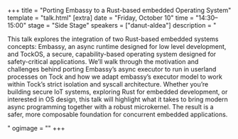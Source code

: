 +++
title = "Porting Embassy to a Rust-based embedded Operating System"
template = "talk.html"
[extra]
  date = "Friday, October 10"
  time = "14:30–15:00"
  stage = "Side Stage"
  speakers = ["danut-aldea"]
  description = "<p>This talk explores the integration of two Rust-based embedded systems concepts: Embassy, an async runtime designed for low level development, and TockOS, a secure, capability-based operating system designed for safety-critical applications. We’ll walk through the motivation and challenges behind porting Embassy’s async executor to run in userland processes on Tock and how we adapt embassy’s executor model to work within Tock’s strict isolation and syscall architecture. Whether you’re building secure IoT systems, exploring Rust for embedded development, or interested in OS design, this talk will highlight what it takes to bring modern async programming together with a robust microkernel. The result is a safer, more composable foundation for concurrent embedded applications.</p>"
  ogimage = ""
+++
